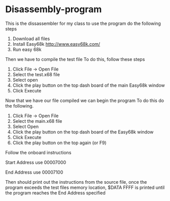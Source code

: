 # Disassembly-program

This is the dissassembler for my class to use the program do the following steps 

1. Download all files
2. Install Easy68k http://www.easy68k.com/
3. Run easy 68k 

Then we have to compile the test file 
To do this, follow these steps

1. Click File -> Open File
2. Select the test.x68 file
3. Select open
4. Click the play button on the top dash board of the main Easy68k window
5. Click Execute

Now that we have our file compiled we can begin the program 
To do this do the following.

1. Click File -> Open File
2. Select the main.x68 file
3. Select Open
4. Click the play button on the top dash board of the Easy68k window
5. Click Execute
6. Click the play button on the top again (or F9)

Follow the onboard instructions

Start Address use 00007000

End Address use 00007100

Then should print out the instructions from the source file, once the program exceeds the test files 
memory location, $DATA FFFF is printed until the program reaches the End Address specified


